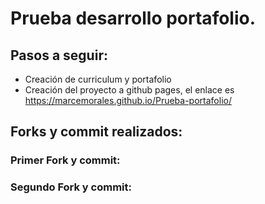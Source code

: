 # Prueba desarrollo portafolio.

## Pasos a seguir:
- Creación de curriculum y portafolio
- Creación del proyecto a github pages, el enlace es https://marcemorales.github.io/Prueba-portafolio/

## Forks y commit realizados:

### Primer Fork y commit:


### Segundo Fork y commit:
